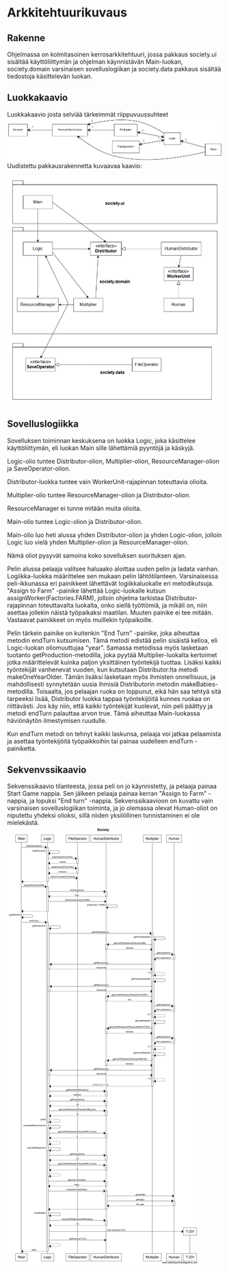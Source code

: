 # Arkkitehtuurikuvaus

## Rakenne
Ohjelmassa on kolmitasoinen kerrosarkkitehtuuri, jossa pakkaus society.ui sisältää käyttöliittymän ja ohjelman käynnistävän Main-luokan, society.domain varsinaisen sovelluslogiikan ja society.data pakkaus sisältää tiedostoja käsittelevän luokan.

## Luokkakaavio
Luokkakaavio josta selviää tärkeimmät riippuvuussuhteet
<img src="https://github.com/PinguKoodi/otm-harjoitustyo/blob/master/dokumentointi/Grafiikat/SocietyClassDiagramV2.jpg"/>
Uudistettu pakkausrakennetta kuvaavaa kaavio:

<img src="https://github.com/PinguKoodi/otm-harjoitustyo/blob/master/dokumentointi/Grafiikat/SocietyV3.png"/>

## Sovelluslogiikka
Sovelluksen toiminnan keskuksena on luokka Logic, joka käsittelee käyttöliittymän, eli luokan Main sille lähettämiä pyyntöjä ja käskyjä. 

Logic-olio tuntee Distributor-olion, Multiplier-olion, ResourceManager-olion ja SaveOperator-olion. 

Distributor-luokka tuntee vain WorkerUnit-rajapinnan toteuttavia olioita. 

Multiplier-olio tuntee ResourceManager-olion ja Distributor-olion.

ResourceManager ei tunne mitään muita olioita.

Main-olio tuntee Logic-olion ja Distributor-olion.

Main-olio luo heti alussa yhden Distributor-olion ja yhden Logic-olion, jolloin Logic luo vielä yhden Multiplier-olion ja ResourceManager-olion. 

Nämä oliot pysyvät samoina koko sovelluksen suorituksen ajan.

Pelin alussa pelaaja valitsee haluaako aloittaa uuden pelin ja ladata vanhan. Logiikka-luokka määrittelee sen mukaan pelin lähtötilanteen. Varsinaisessa peli-ikkunassa eri painikkeet lähettävät logiikkaluokalle eri metodikutsuja. "Assign to Farm" -painike lähettää Logic-luokalle kutsun assignWorker(Factories.FARM), jolloin ohjelma tarkistaa Distributor-rajapinnan toteuttavalta luokalta, onko siellä työttömiä, ja mikäli on, niin asettaa jollekin näistä työpaikaksi maatilan. Muuten painike ei tee mitään. Vastaavat painikkeet on myös muillekin työpaikoille.

Pelin tärkein painike on kuitenkin "End Turn" -painike, joka aiheuttaa metodin endTurn kutsumisen. Tämä metodi edistää pelin sisäistä kelloa, eli Logic-luokan oliomuuttujaa "year". Samassa metodissa myös lasketaan tuotanto getProduction-metodilla, joka pyytää Multiplier-luokalta kertoimet jotka määrittelevät kuinka paljon yksittäinen työntekijä tuottaa. Lisäksi kaikki työntekijät vanhenevat vuoden, kun kutsutaan Distributor:lta metodi makeOneYearOlder. Tämän lisäksi lasketaan myös ihmisten onnellisuus, ja mahdollisesti synnytetään uusia ihmisiä Distributorin metodin makeBabies-metodilla. Toisaalta, jos pelaajan ruoka on loppunut, eikä hän saa tehtyä sitä tarpeeksi lisää, Distributor luokka tappaa työntekijöitä kunnes ruokaa on riittävästi. Jos käy niin, että kaikki työntekijät kuolevat, niin peli päättyy ja metodi endTurn palauttaa arvon true. Tämä aiheuttaa Main-luokassa häviönäytön ilmestymisen ruudulle.

Kun endTurn metodi on tehnyt kaikki laskunsa, pelaaja voi jatkaa pelaamista ja asettaa työntekijöitä työpaikkoihin tai painaa uudelleen endTurn -painiketta.

## Sekvenvssikaavio
Sekvenssikaavio tilanteesta, jossa peli on jo käynnistetty, ja pelaaja painaa Start Game nappia. Sen jälkeen pelaaja painaa kerran "Assign to Farm" -nappia, ja lopuksi "End turn" -nappia. Sekvenssikaavioon on kuvattu vain varsinaisen sovelluslogiikan toiminta, ja jo olemassa olevat Human-oliot on niputettu yhdeksi olioksi, sillä niiden yksilöllinen tunnistaminen ei ole mielekästä.
<img src="https://github.com/PinguKoodi/otm-harjoitustyo/blob/master/dokumentointi/Grafiikat/Society.png"/>
